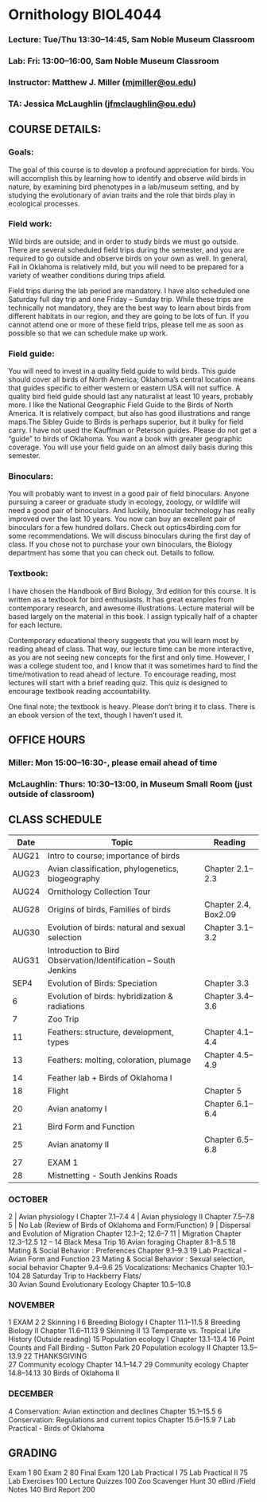 # Ornithology BIOL4044
### Lecture:  Tue/Thu 13:30–14:45, Sam Noble Museum Classroom
### Lab: Fri: 13:00–16:00, Sam Noble Museum Classroom
### Instructor:  Matthew J. Miller (mjmiller@ou.edu)
### TA:  Jessica McLaughlin (jfmclaughlin@ou.edu)

## COURSE DETAILS:
### Goals: 
The goal of this course is to develop a profound appreciation for birds. You will accomplish this by learning how to identify and observe wild birds in nature, by examining bird phenotypes in a lab/museum setting, and by studying the evolutionary of avian traits and the role that birds play in ecological processes. 

### Field work:  
Wild birds are outside; and in order to study birds we must go outside. There are several scheduled field trips during the semester, and you are required to go outside and observe birds on your own as well.  In general, Fall in Oklahoma is relatively mild, but you will need to be prepared for a variety of weather conditions during trips afield.  

Field trips during the lab period are mandatory. I have also scheduled one Saturday full day trip and one Friday – Sunday trip. While these trips are technically not mandatory, they are the best way to learn about birds from different habitats in our region, and they are going to be lots of fun. If you cannot attend one or more of these field trips, please tell me as soon as possible so that we can schedule make up work.

### Field guide: 
You will need to invest in a quality field guide to wild birds. This guide should cover all birds of North America; Oklahoma’s central location means that guides specific to either western or eastern USA will not suffice. A quality bird field guide should last any naturalist at least 10 years, probably more. I like the National Geographic Field Guide to the Birds of North America. It is relatively compact, but also has good illustrations and range maps.The Sibley Guide to Birds is perhaps superior, but it bulky for field carry. I have not used the Kauffman or Peterson guides.  Please do not get a “guide” to birds of Oklahoma. You want a book with greater geographic coverage. You will use your field guide on an almost daily basis during this semester.

### Binoculars: 
You will probably want to invest in a good pair of field binoculars. Anyone pursuing a career or graduate study in ecology, zoology, or wildlife will need a good pair of binoculars. And luckily, binocular technology has really improved over the last 10 years. You now can buy an excellent pair of binoculars for a few hundred dollars. Check out optics4birding.com for some recommendations. We will discuss binoculars during the first day of class. If you chose not to purchase your own binoculars, the Biology department has some that you can check out. Details to follow.

### Textbook:  
I have chosen the Handbook of Bird Biology, 3rd edition for this course. It is written as a textbook for bird enthusiasts. It has great examples from contemporary research, and awesome illustrations. Lecture material will be based largely on the material in this book.  I assign typically half of a chapter for each lecture.

Contemporary educational theory suggests that you will learn most by reading ahead of class. That way, our lecture time can be more interactive, as you are not seeing new concepts for the first and only time. However, I was a college student too, and I know that it was sometimes hard to find the time/motivation to read ahead of lecture. To encourage reading, most lectures will start with a brief reading quiz. This quiz is designed to encourage textbook reading accountability.

One final note; the textbook is heavy. Please don’t bring it to class. There is an ebook version of the text, though I haven’t used it.


## OFFICE HOURS
### Miller:  		Mon 15:00–16:30-, please email ahead of time
### McLaughlin:	Thurs: 10:30–13:00, in Museum Small Room (just outside of classroom)
		

## CLASS SCHEDULE 

Date | Topic| Reading
--- | --- | ---
AUG21 | Intro to course; importance of birds| 
AUG23 | Avian classification, phylogenetics, biogeography| Chapter 2.1–2.3
AUG24 | Ornithology Collection Tour | 
AUG28 | Origins of birds, Families of birds| Chapter 2.4, Box2.09
AUG30 | Evolution of birds: natural and sexual selection | Chapter 3.1–3.2
AUG31 | Introduction to Bird Observation/Identification – South Jenkins|  
SEP4 | Evolution of Birds: Speciation | Chapter 3.3
6 | Evolution of birds: hybridization & radiations | Chapter 3.4–3.6
7 | Zoo Trip | 
11 | Feathers: structure, development, types | Chapter 4.1–4.4
13 | Feathers: molting, coloration, plumage | Chapter 4.5–4.9
14 | Feather lab + Birds of Oklahoma I
18 | Flight | Chapter 5
20 | Avian anatomy I | Chapter 6.1–6.4
21 | Bird Form and Function | 
25 | Avian anatomy II | Chapter 6.5–6.8
27 | EXAM 1 | 
28 | Mistnetting - South Jenkins Roads | 

### OCTOBER
2 | Avian physiology I							Chapter 7.1–7.4
4 | Avian physiology II							Chapter 7.5–7.8		
5 | No Lab (Review of Birds of Oklahoma and Form/Function)
9 | Dispersal and Evolution of Migration					Chapter 12.1–2; 12.6–7
11 | Migration								Chapter 12.3–12.5
12 – 14 		Black Mesa Trip
16    	Avian foraging 								Chapter 8.1–8.5
18	Mating & Social Behavior	: Preferences					Chapter 9.1–9.3
19 	Lab Practical - Avian Form and Function
23    	Mating & Social Behavior	: Sexual selection, social behavior			Chapter 9.4–9.6
25    	Vocalizations: Mechanics							Chapter 10.1–104
28	Saturday Trip to Hackberry Flats/	
30    	Avian Sound Evolutionary Ecology					Chapter 10.5–10.8

### NOVEMBER
1    	EXAM 2
2	Skinning I
6   	Breeding Biology I							Chapter 11.1–11.5
8      	Breeding Biology II							Chapter 11.6–11.13
9	Skinning II
13     	Temperate vs. Tropical Life History					(Outside reading)
15    	Population ecology I							Chapter 13.1–13.4
16	Point Counts and Fall Birding - Sutton Park
20    	Population ecology II							Chapter 13.5–13.9
22    	THANKSGIVING							
27    	Community ecology							Chapter 14.1–14.7
29 	Community ecology							Chapter 14.8–14.13
30	Birds of Oklahoma II

### DECEMBER
4	Conservation: Avian extinction and declines				Chapter 15.1–15.5
6        Conservation: Regulations and current topics				Chapter 15.6–15.9
7	Lab Practical - Birds of Oklahoma

## GRADING
Exam 1				  80
Exam 2				  80
Final Exam 			120
Lab Practical I			  75
Lab Practical II			  75
Lab Exercises			100	
Lecture Quizzes			100
Zoo Scavenger Hunt		   30
eBird /Field Notes		140
Bird Report			200

